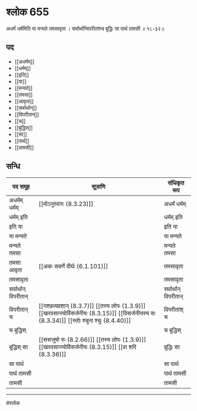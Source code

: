 # श्लोक 655

अधर्मं धर्ममिति या मन्यते तमसावृता ।
सर्वार्थान्विपरीतांश्च बुद्धिः सा पार्थ तामसी ॥ १८-३२॥


## पद 

- [[अधर्मम्]]
- [[धर्मम्]]
- [[इति]]
- [[या]]
- [[मन्यते]]
- [[तमसा]]
- [[आवृता]]
- [[सर्वार्थान्]]
- [[विपरीतान्]]
- [[च]]
- [[बुद्धिस्]]
- [[सा]]
- [[पार्थ]]
- [[तामसी]]

## सन्धि

| पद समूह | सूत्राणि | संधिकृत रूप |
| ----- | ----- | ----- |
| अधर्मम् धर्मम् |  [[मोऽनुस्वारः (8.3.23)]] | अधर्मं धर्मम् |
| धर्मम् इति |  | धर्मम् इति |
| इति या |  | इति या |
| या मन्यते |  | या मन्यते |
| मन्यते तमसा |  | मन्यते तमसा |
| तमसा आवृता |  [[अकः सवर्णे दीर्घः (6.1.101)]] | तमसावृता |
| तमसावृता |  | तमसावृता |
| सर्वार्थान् विपरीतान् |  | सर्वार्थान् विपरीतान् |
| विपरीतान् च |  [[नश्छव्यप्रशान् (8.3.7)]] [[तस्य लोपः (1.3.9)]] [[खरवसानयोर्विसर्जनीयः (8.3.15)]] [[विसर्जनीयस्य सः (8.3.34)]] [[स्तोः श्चुना श्चुः (8.4.40)]] | विपरीतांश् च |
| च बुद्धिस् |  | च बुद्धिस् |
| बुद्धिस् सा |  [[ससजुषो रुः (8.2.66)]] [[तस्य लोपः (1.3.9)]] [[खरवसानयोर्विसर्जनीयः (8.3.15)]] [[वा शरि (8.3.36)]] | बुद्धिः सा |
| सा पार्थ |  | सा पार्थ |
| पार्थ तामसी |  | पार्थ तामसी |
| तामसी |  | तामसी |


---

#श्लोक